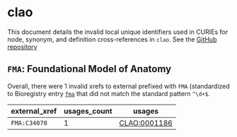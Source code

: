 # clao

This document details the invalid local unique identifiers used in CURIEs
for node, synonym, and definition cross-references in `clao`. See the [GitHub repository](https://github.com/luis-gonzalez-m/Collembola)


## `FMA`: Foundational Model of Anatomy

Overall, there were 1 invalid
xrefs to external prefixed with `FMA` (standardized to Bioregistry
entry [`fma`]((https://bioregistry.io/fma)) that
did not match the standard pattern `^\d+$`.

| external_xref   |   usages_count | usages                                              |
|-----------------|----------------|-----------------------------------------------------|
| `FMA:C34070`    |              1 | [CLAO:0001186](https://bioregistry.io/CLAO:0001186) |

